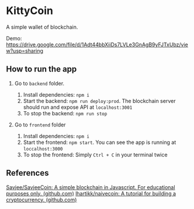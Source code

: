 # KittyCoin

A simple wallet of blockchain.

Demo: https://drive.google.com/file/d/1Adt44bbXiiDs7LVLe3GnAgB9yFJTxUbz/view?usp=sharing

## How to run the app

1. Go to `backend` folder.

   1. Install dependencies: `npm i`
   2. Start the backend: `npm run deploy:prod`. The blockchain server should run and expose API at `localhost:3001`
   3. To stop the backend: `npm run stop`

2. Go to `frontend` folder

   1. Install dependencies: `npm i`
   2. Start the frontend: `npm start`. You can see the app is running at `loccalhost:3000`
   3. To stop the frontend: Simply `Ctrl + C` in your terminal twice

## References

[Savjee/SavjeeCoin: A simple blockchain in Javascript. For educational purposes only. (github.com)](https://github.com/Savjee/SavjeeCoin)
[lhartikk/naivecoin: A tutorial for building a cryptocurrency. (github.com)](https://github.com/lhartikk/naivecoin)
